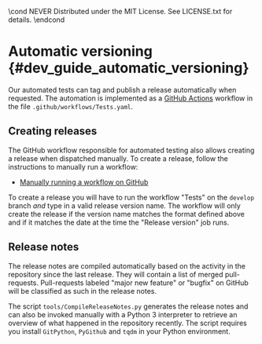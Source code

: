 \cond NEVER
Distributed under the MIT License.
See LICENSE.txt for details.
\endcond

# Automatic versioning {#dev_guide_automatic_versioning}

Our automated tests can tag and publish a release automatically when requested.
The automation is implemented as a [GitHub
Actions](https://docs.github.com/actions) workflow in the file
`.github/workflows/Tests.yaml`.

## Creating releases

The GitHub workflow responsible for automated testing also allows creating a
release when dispatched manually. To create a release, follow the instructions
to manually run a workflow:

- [Manually running a workflow on GitHub](https://docs.github.com/actions/managing-workflow-runs/manually-running-a-workflow)

To create a release you will have to run the workflow "Tests" on the `develop`
branch _and_ type in a valid release version name. The workflow will only create
the release if the version name matches the format defined above and if it
matches the date at the time the "Release version" job runs.

## Release notes

The release notes are compiled automatically based on the activity in the
repository since the last release. They will contain a list of merged
pull-requests. Pull-requests labeled "major new feature" or "bugfix" on GitHub
will be classified as such in the release notes.

The script `tools/CompileReleaseNotes.py` generates the release notes and can
also be invoked manually with a Python 3 interpreter to retrieve an overview of
what happened in the repository recently. The script requires you install
`GitPython`, `PyGithub` and `tqdm` in your Python environment.
